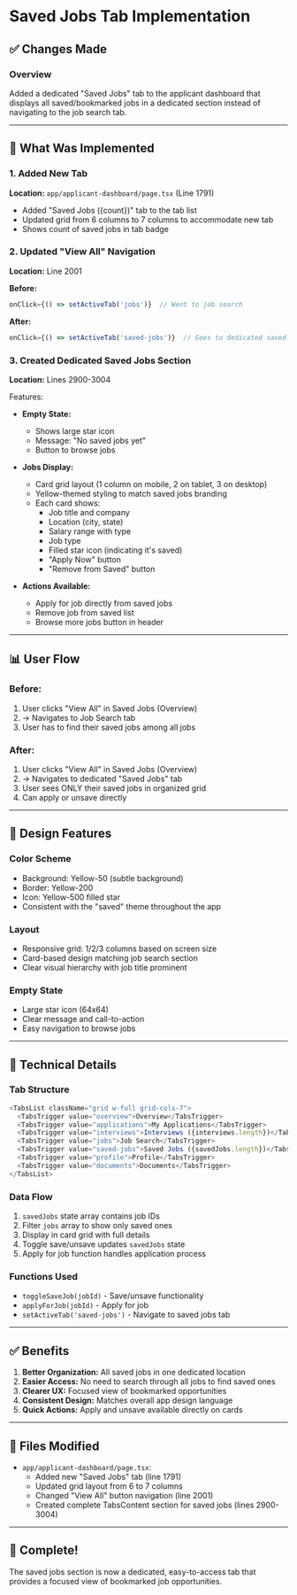 # Saved Jobs Tab Implementation

## ✅ Changes Made

### Overview
Added a dedicated "Saved Jobs" tab to the applicant dashboard that displays all saved/bookmarked jobs in a dedicated section instead of navigating to the job search tab.

---

## 🎯 What Was Implemented

### 1. Added New Tab
**Location:** `app/applicant-dashboard/page.tsx` (Line 1791)

- Added "Saved Jobs ({count})" tab to the tab list
- Updated grid from 6 columns to 7 columns to accommodate new tab
- Shows count of saved jobs in tab badge

### 2. Updated "View All" Navigation
**Location:** Line 2001

**Before:**
```typescript
onClick={() => setActiveTab('jobs')}  // Went to job search
```

**After:**
```typescript
onClick={() => setActiveTab('saved-jobs')}  // Goes to dedicated saved jobs section
```

### 3. Created Dedicated Saved Jobs Section
**Location:** Lines 2900-3004

Features:
- **Empty State:** 
  - Shows large star icon
  - Message: "No saved jobs yet"
  - Button to browse jobs

- **Jobs Display:**
  - Card grid layout (1 column on mobile, 2 on tablet, 3 on desktop)
  - Yellow-themed styling to match saved jobs branding
  - Each card shows:
    - Job title and company
    - Location (city, state)
    - Salary range with type
    - Job type
    - Filled star icon (indicating it's saved)
    - "Apply Now" button
    - "Remove from Saved" button

- **Actions Available:**
  - Apply for job directly from saved jobs
  - Remove job from saved list
  - Browse more jobs button in header

---

## 📊 User Flow

### Before:
1. User clicks "View All" in Saved Jobs (Overview)
2. → Navigates to Job Search tab
3. User has to find their saved jobs among all jobs

### After:
1. User clicks "View All" in Saved Jobs (Overview)
2. → Navigates to dedicated "Saved Jobs" tab
3. User sees ONLY their saved jobs in organized grid
4. Can apply or unsave directly

---

## 🎨 Design Features

### Color Scheme
- Background: Yellow-50 (subtle background)
- Border: Yellow-200
- Icon: Yellow-500 filled star
- Consistent with the "saved" theme throughout the app

### Layout
- Responsive grid: 1/2/3 columns based on screen size
- Card-based design matching job search section
- Clear visual hierarchy with job title prominent

### Empty State
- Large star icon (64x64)
- Clear message and call-to-action
- Easy navigation to browse jobs

---

## 🔧 Technical Details

### Tab Structure
```typescript
<TabsList className="grid w-full grid-cols-7">
  <TabsTrigger value="overview">Overview</TabsTrigger>
  <TabsTrigger value="applications">My Applications</TabsTrigger>
  <TabsTrigger value="interviews">Interviews ({interviews.length})</TabsTrigger>
  <TabsTrigger value="jobs">Job Search</TabsTrigger>
  <TabsTrigger value="saved-jobs">Saved Jobs ({savedJobs.length})</TabsTrigger>  ← NEW
  <TabsTrigger value="profile">Profile</TabsTrigger>
  <TabsTrigger value="documents">Documents</TabsTrigger>
</TabsList>
```

### Data Flow
1. `savedJobs` state array contains job IDs
2. Filter `jobs` array to show only saved ones
3. Display in card grid with full details
4. Toggle save/unsave updates `savedJobs` state
5. Apply for job function handles application process

### Functions Used
- `toggleSaveJob(jobId)` - Save/unsave functionality
- `applyForJob(jobId)` - Apply for job
- `setActiveTab('saved-jobs')` - Navigate to saved jobs tab

---

## ✅ Benefits

1. **Better Organization:** All saved jobs in one dedicated location
2. **Easier Access:** No need to search through all jobs to find saved ones
3. **Clearer UX:** Focused view of bookmarked opportunities
4. **Consistent Design:** Matches overall app design language
5. **Quick Actions:** Apply and unsave available directly on cards

---

## 📝 Files Modified

- `app/applicant-dashboard/page.tsx`:
  - Added new "Saved Jobs" tab (line 1791)
  - Updated grid layout from 6 to 7 columns
  - Changed "View All" button navigation (line 2001)
  - Created complete TabsContent section for saved jobs (lines 2900-3004)

---

## 🎉 Complete!

The saved jobs section is now a dedicated, easy-to-access tab that provides a focused view of bookmarked job opportunities.

